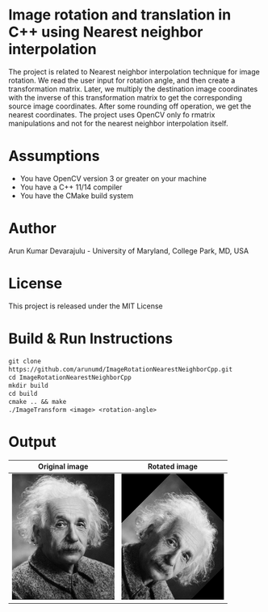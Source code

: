 # Image rotation and translation in C++ using Nearest neighbor interpolation
The project is related to Nearest neighbor interpolation technique for image rotation. We read the user input for rotation angle, and then create a transformation matrix. Later, we multiply the destination image coordinates with the inverse of this transformation matrix to get the corresponding source image coordinates. After some rounding off operation, we get the nearest coordinates. The project uses OpenCV only fo rmatrix manipulations and not for the nearest neighbor interpolation itself.

# Assumptions
 - You have OpenCV version 3 or greater on your machine
 - You have a C++ 11/14 compiler
 - You have the CMake build system

# Author
Arun Kumar Devarajulu - University of Maryland, College Park, MD, USA

# License
This project is released under the MIT License

# Build & Run Instructions
```
git clone https://github.com/arunumd/ImageRotationNearestNeighborCpp.git
cd ImageRotationNearestNeighborCpp
mkdir build
cd build
cmake .. && make
./ImageTransform <image> <rotation-angle>
```

# Output

| Original image | Rotated image |
| --- | --- |
| ![alt text](https://raw.githubusercontent.com/arunumd/ImageRotationNearestNeighborCpp/master/output/original.png) | ![alt text](https://raw.githubusercontent.com/arunumd/ImageRotationNearestNeighborCpp/master/output/rotated.png) |
